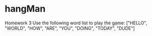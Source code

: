 # hangMan
Homework 3
Use the following word list to play the game: ["HELLO", "WORLD", "HOW", "ARE", "YOU", "DOING", "TODAY", "DUDE"]
